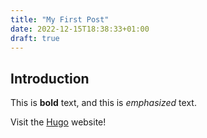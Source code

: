 ```yaml
---
title: "My First Post"
date: 2022-12-15T18:38:33+01:00
draft: true
---
```


## Introduction

This is **bold** text, and this is *emphasized* text.

Visit the [Hugo](https://gohugo.io) website!

